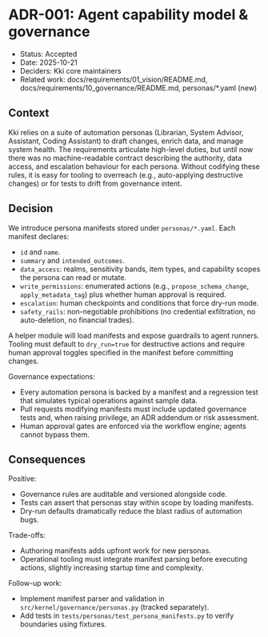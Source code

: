 # ADR-001: Agent capability model & governance

- Status: Accepted
- Date: 2025-10-21
- Deciders: Kki core maintainers
- Related work: docs/requirements/01_vision/README.md, docs/requirements/10_governance/README.md, personas/*.yaml (new)

## Context

Kki relies on a suite of automation personas (Librarian, System Advisor,
Assistant, Coding Assistant) to draft changes, enrich data, and manage system
health. The requirements articulate high-level duties, but until now there was
no machine-readable contract describing the authority, data access, and
escalation behaviour for each persona. Without codifying these rules, it is easy
for tooling to overreach (e.g., auto-applying destructive changes) or for tests
to drift from governance intent.

## Decision

We introduce persona manifests stored under `personas/*.yaml`. Each manifest
declares:

- `id` and `name`.
- `summary` and `intended_outcomes`.
- `data_access`: realms, sensitivity bands, item types, and capability scopes
  the persona can read or mutate.
- `write_permissions`: enumerated actions (e.g., `propose_schema_change`,
  `apply_metadata_tag`) plus whether human approval is required.
- `escalation`: human checkpoints and conditions that force dry-run mode.
- `safety_rails`: non-negotiable prohibitions (no credential exfiltration, no
  auto-deletion, no financial trades).

A helper module will load manifests and expose guardrails to agent runners.
Tooling must default to `dry_run=true` for destructive actions and require human
approval toggles specified in the manifest before committing changes.

Governance expectations:

- Every automation persona is backed by a manifest and a regression test that
  simulates typical operations against sample data.
- Pull requests modifying manifests must include updated governance tests and,
  when raising privilege, an ADR addendum or risk assessment.
- Human approval gates are enforced via the workflow engine; agents cannot
  bypass them.

## Consequences

Positive:

- Governance rules are auditable and versioned alongside code.
- Tests can assert that personas stay within scope by loading manifests.
- Dry-run defaults dramatically reduce the blast radius of automation bugs.

Trade-offs:

- Authoring manifests adds upfront work for new personas.
- Operational tooling must integrate manifest parsing before executing actions,
  slightly increasing startup time and complexity.

Follow-up work:

- Implement manifest parser and validation in `src/kernel/governance/personas.py`
  (tracked separately).
- Add tests in `tests/personas/test_persona_manifests.py` to verify boundaries
  using fixtures.
